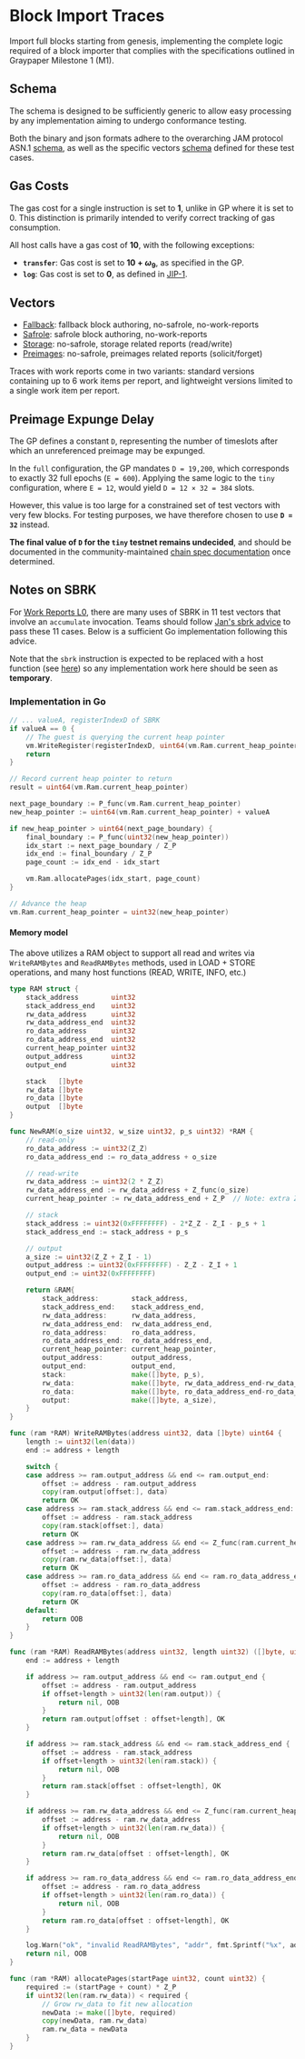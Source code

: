 # Block Import Traces

Import full blocks starting from genesis, implementing the complete logic
required of a block importer that complies with the specifications outlined
in Graypaper Milestone 1 (M1).

## Schema

The schema is designed to be sufficiently generic to allow easy processing by
any implementation aiming to undergo conformance testing.

Both the binary and json formats adhere to the overarching JAM protocol ASN.1
[schema](../jam-types-asn/jam-types.asn), as well as the specific vectors
[schema](./schema.asn) defined for these test cases.

## Gas Costs

The gas cost for a single instruction is set to **$1$**, unlike in GP where
it is set to $0$. This distinction is primarily intended to verify correct
tracking of gas consumption.

All host calls have a gas cost of **$10$**, with the following exceptions:
- **`transfer`**: Gas cost is set to **$10 + \omega_9$**, as specified in the GP.
- **`log`**: Gas cost is set to **0**, as defined in [JIP-1](https://hackmd.io/@polkadot/jip1).

## Vectors

- [Fallback](./fallback): fallback block authoring, no-safrole, no-work-reports
- [Safrole](./safrole): safrole block authoring, no-work-reports
- [Storage](./storage): no-safrole, storage related reports (read/write)
- [Preimages](./preimages): no-safrole, preimages related reports (solicit/forget)

Traces with work reports come in two variants: standard versions containing up
to 6 work items per report, and lightweight versions limited to a single work
item per report.

## Preimage Expunge Delay

The GP defines a constant `D`, representing the number of timeslots after which
an unreferenced preimage may be expunged.

In the `full` configuration, the GP mandates `D = 19,200`, which corresponds to
exactly 32 full epochs (`E = 600`). Applying the same logic to the `tiny`
configuration, where `E = 12`, would yield `D = 12 × 32 = 384` slots.

However, this value is too large for a constrained set of test vectors with very
few blocks. For testing purposes, we have therefore chosen to use **`D = 32`**
instead.

**The final value of `D` for the `tiny` testnet remains undecided**,
and should be documented in the community-maintained
[chain spec documentation](https://docs.jamcha.in/basics/chain-spec/tiny) once determined.

## Notes on SBRK 

For [Work Reports L0](./reports-l0), there are many uses of SBRK in 11 test
vectors that involve an `accumulate` invocation.
Teams should follow [Jan's sbrk advice](https://paritytech.github.io/matrix-archiver/archive/_21ddsEwXlCWnreEGuqXZ_3Apolkadot.io/index.html#$_RkIlMDNZrROw_6WDXpbllO2VSbjY1FNTIfDjVZhhdw)
to pass these 11 cases. Below is a sufficient Go implementation following this advice.

Note that the `sbrk` instruction is expected to be replaced with a host function
(see [here](https://paritytech.github.io/matrix-archiver/archive/_21ddsEwXlCWnreEGuqXZ_3Apolkadot.io/index.html#$JU2fAJu00hr9dA0Yta2nmFhErxNHT5f_hXn2PZyckjg))
so any implementation work here should be seen as **temporary**.

### Implementation in Go

```go
// ... valueA, registerIndexD of SBRK 
if valueA == 0 {
    // The guest is querying the current heap pointer
    vm.WriteRegister(registerIndexD, uint64(vm.Ram.current_heap_pointer))
    return
}

// Record current heap pointer to return
result = uint64(vm.Ram.current_heap_pointer)

next_page_boundary := P_func(vm.Ram.current_heap_pointer)
new_heap_pointer := uint64(vm.Ram.current_heap_pointer) + valueA

if new_heap_pointer > uint64(next_page_boundary) {
    final_boundary := P_func(uint32(new_heap_pointer))
    idx_start := next_page_boundary / Z_P
    idx_end := final_boundary / Z_P
    page_count := idx_end - idx_start

    vm.Ram.allocatePages(idx_start, page_count)
}

// Advance the heap
vm.Ram.current_heap_pointer = uint32(new_heap_pointer)
```

#### Memory model 

The above utilizes a RAM object to support all read and writes via
`WriteRAMBytes` and `ReadRAMBytes` methods, used in LOAD + STORE operations, and
many host functions (READ, WRITE, INFO, etc.)

```go
type RAM struct {
    stack_address        uint32
    stack_address_end    uint32
    rw_data_address      uint32
    rw_data_address_end  uint32
    ro_data_address      uint32
    ro_data_address_end  uint32
    current_heap_pointer uint32
    output_address       uint32
    output_end           uint32

    stack   []byte
    rw_data []byte
    ro_data []byte
    output  []byte
}

func NewRAM(o_size uint32, w_size uint32, p_s uint32) *RAM {
    // read-only
    ro_data_address := uint32(Z_Z)
    ro_data_address_end := ro_data_address + o_size

    // read-write
    rw_data_address := uint32(2 * Z_Z)
    rw_data_address_end := rw_data_address + Z_func(o_size)
    current_heap_pointer := rw_data_address_end + Z_P  // Note: extra Z_P is debatable

    // stack
    stack_address := uint32(0xFFFFFFFF) - 2*Z_Z - Z_I - p_s + 1
    stack_address_end := stack_address + p_s

    // output
    a_size := uint32(Z_Z + Z_I - 1)
    output_address := uint32(0xFFFFFFFF) - Z_Z - Z_I + 1
    output_end := uint32(0xFFFFFFFF)

    return &RAM{
        stack_address:        stack_address,
        stack_address_end:    stack_address_end,
        rw_data_address:      rw_data_address,
        rw_data_address_end:  rw_data_address_end,
        ro_data_address:      ro_data_address,
        ro_data_address_end:  ro_data_address_end,
        current_heap_pointer: current_heap_pointer,
        output_address:       output_address,
        output_end:           output_end,
        stack:                make([]byte, p_s),
        rw_data:              make([]byte, rw_data_address_end-rw_data_address),
        ro_data:              make([]byte, ro_data_address_end-ro_data_address),
        output:               make([]byte, a_size),
    }
}

func (ram *RAM) WriteRAMBytes(address uint32, data []byte) uint64 {
    length := uint32(len(data))
    end := address + length

    switch {
    case address >= ram.output_address && end <= ram.output_end:
        offset := address - ram.output_address
        copy(ram.output[offset:], data)
        return OK
    case address >= ram.stack_address && end <= ram.stack_address_end:
        offset := address - ram.stack_address
        copy(ram.stack[offset:], data)
        return OK
    case address >= ram.rw_data_address && end <= Z_func(ram.current_heap_pointer):
        offset := address - ram.rw_data_address
        copy(ram.rw_data[offset:], data)
        return OK
    case address >= ram.ro_data_address && end <= ram.ro_data_address_end:
        offset := address - ram.ro_data_address
        copy(ram.ro_data[offset:], data)
        return OK
    default:
        return OOB
    }
}

func (ram *RAM) ReadRAMBytes(address uint32, length uint32) ([]byte, uint64) {
    end := address + length

    if address >= ram.output_address && end <= ram.output_end {
        offset := address - ram.output_address
        if offset+length > uint32(len(ram.output)) {
            return nil, OOB
        }
        return ram.output[offset : offset+length], OK
    }

    if address >= ram.stack_address && end <= ram.stack_address_end {
        offset := address - ram.stack_address
        if offset+length > uint32(len(ram.stack)) {
            return nil, OOB
        }
        return ram.stack[offset : offset+length], OK
    }

    if address >= ram.rw_data_address && end <= Z_func(ram.current_heap_pointer) {
        offset := address - ram.rw_data_address
        if offset+length > uint32(len(ram.rw_data)) {
            return nil, OOB
        }
        return ram.rw_data[offset : offset+length], OK
    }

    if address >= ram.ro_data_address && end <= ram.ro_data_address_end {
        offset := address - ram.ro_data_address
        if offset+length > uint32(len(ram.ro_data)) {
            return nil, OOB
        }
        return ram.ro_data[offset : offset+length], OK
    }

    log.Warn("ok", "invalid ReadRAMBytes", "addr", fmt.Sprintf("%x", address), "l", length)
    return nil, OOB
}

func (ram *RAM) allocatePages(startPage uint32, count uint32) {
    required := (startPage + count) * Z_P
    if uint32(len(ram.rw_data)) < required {
        // Grow rw_data to fit new allocation
        newData := make([]byte, required)
        copy(newData, ram.rw_data)
        ram.rw_data = newData
    }
}
```
